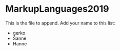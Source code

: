 # MarkupLanguages2019

This is the file to append. Add your name to this list:

- gerko
- Sanne
- Hanne

